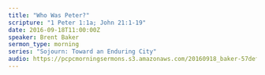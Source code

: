 ```yaml
---
title: "Who Was Peter?"
scripture: "1 Peter 1:1a; John 21:1-19"
date: 2016-09-18T11:00:00Z
speaker: Brent Baker
sermon_type: morning
series: "Sojourn: Toward an Enduring City"
audio: https://pcpcmorningsermons.s3.amazonaws.com/20160918_baker-57def77eb61cc.mp3 
---
```



